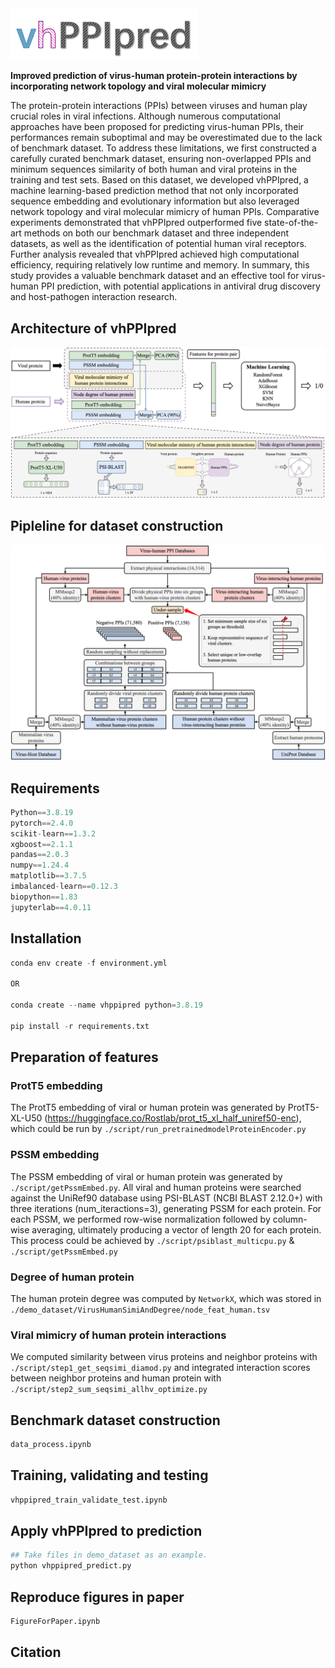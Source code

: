 <img src="./FigForPaper/logo.png" width="300">

**Improved prediction of virus-human protein-protein interactions by incorporating network topology and viral molecular mimicry**

The protein-protein interactions (PPIs) between viruses and human play crucial roles in viral infections. Although numerous computational approaches have been proposed for predicting virus-human PPIs, their performances remain suboptimal and may be overestimated due to the lack of benchmark dataset. To address these limitations, we first constructed a carefully curated benchmark dataset, ensuring non-overlapped PPIs and minimum sequences similarity of both human and viral proteins in the training and test sets. Based on this dataset, we developed vhPPIpred, a machine learning-based prediction method that not only incorporated sequence embedding and evolutionary information but also leveraged network topology and viral molecular mimicry of human PPIs. Comparative experiments demonstrated that vhPPIpred outperformed five state-of-the-art methods on both our benchmark dataset and three independent datasets, as well as the identification of potential human viral receptors. Further analysis revealed that vhPPIpred achieved high computational efficiency, requiring relatively low runtime and memory. In summary, this study provides a valuable benchmark dataset and an effective tool for virus-human PPI prediction, with potential applications in antiviral drug discovery and host-pathogen interaction research.


## Architecture of vhPPIpred
![Architecture of vhPPIpred](./FigForPaper/Fig1A.png)

## Pipleline for dataset construction
![Pipline for benchmark dataset construction](./FigForPaper/Fig1B.png)

## Requirements
```python
Python==3.8.19
pytorch==2.4.0
scikit-learn==1.3.2
xgboost==2.1.1
pandas==2.0.3
numpy==1.24.4
matplotlib==3.7.5
imbalanced-learn==0.12.3
biopython==1.83
jupyterlab==4.0.11
```


## Installation

```python
conda env create -f environment.yml

OR

conda create --name vhppipred python=3.8.19

pip install -r requirements.txt
```

## Preparation of features
### ProtT5 embedding
The ProtT5 embedding of viral or human protein was generated by ProtT5-XL-U50 (https://huggingface.co/Rostlab/prot_t5_xl_half_uniref50-enc), which could be run by `./script/run_pretrainedmodelProteinEncoder.py`

### PSSM embedding
The PSSM embedding of viral or human protein was generated by `./script/getPssmEmbed.py`. All viral and human proteins were searched against the UniRef90 database using PSI-BLAST (NCBI BLAST 2.12.0+) with three iterations (num_iteractions=3), generating PSSM for each protein. For each PSSM, we performed row-wise normalization followed by column-wise averaging, ultimately producing a vector of length 20 for each protein. This process could be achieved by `./script/psiblast_multicpu.py` & `./script/getPssmEmbed.py`

### Degree of human protein
The human protein degree was computed by `NetworkX`, which was stored in `./demo_dataset/VirusHumanSimiAndDegree/node_feat_human.tsv`

### Viral mimicry of human protein interactions
We computed similarity between virus proteins and neighbor proteins with `./script/step1_get_seqsimi_diamod.py` and integrated interaction scores between neighbor proteins and human protein with `./script/step2_sum_seqsimi_allhv_optimize.py`

## Benchmark dataset construction
```python
data_process.ipynb
```

## Training, validating and testing
```python
vhppipred_train_validate_test.ipynb
```

## Apply vhPPIpred to prediction
```python
## Take files in demo_dataset as an example.
python vhppipred_predict.py
```

## Reproduce figures in paper
```python
FigureForPaper.ipynb
```

## Citation
```

```



